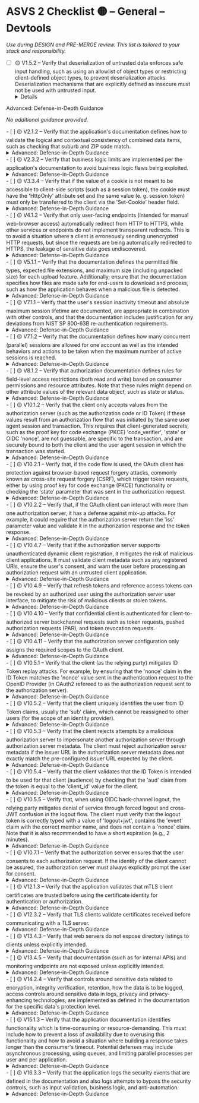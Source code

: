 # ASVS 2 Checklist 🟡 – General – Devtools

_Use during DESIGN and PRE-MERGE review. This list is tailored to your stack and responsibility._

- [ ] 🟡 V1.5.2 – Verify that deserialization of untrusted data enforces safe input handling, such as using an allowlist of object types or restricting client-defined object types, to prevent deserialization attacks. Deserialization mechanisms that are explicitly defined as insecure must not be used with untrusted input.
  <details>
<summary>Advanced: Defense-in-Depth Guidance</summary>

_No additional guidance provided._

</details>
- [ ] 🟡 V2.1.2 – Verify that the application's documentation defines how to validate the logical and contextual consistency of combined data items, such as checking that suburb and ZIP code match.
  <details>
<summary>Advanced: Defense-in-Depth Guidance</summary>

_No additional guidance provided._

</details>
- [ ] 🟡 V2.3.2 – Verify that business logic limits are implemented per the application's documentation to avoid business logic flaws being exploited.
  <details>
<summary>Advanced: Defense-in-Depth Guidance</summary>

_No additional guidance provided._

</details>
- [ ] 🟡 V3.3.4 – Verify that if the value of a cookie is not meant to be accessible to client-side scripts (such as a session token), the cookie must have the 'HttpOnly' attribute set and the same value (e. g. session token) must only be transferred to the client via the 'Set-Cookie' header field.
  <details>
<summary>Advanced: Defense-in-Depth Guidance</summary>

_No additional guidance provided._

</details>
- [ ] 🟡 V4.1.2 – Verify that only user-facing endpoints (intended for manual web-browser access) automatically redirect from HTTP to HTTPS, while other services or endpoints do not implement transparent redirects. This is to avoid a situation where a client is erroneously sending unencrypted HTTP requests, but since the requests are being automatically redirected to HTTPS, the leakage of sensitive data goes undiscovered.
  <details>
<summary>Advanced: Defense-in-Depth Guidance</summary>

_No additional guidance provided._

</details>
- [ ] 🟡 V5.1.1 – Verify that the documentation defines the permitted file types, expected file extensions, and maximum size (including unpacked size) for each upload feature. Additionally, ensure that the documentation specifies how files are made safe for end-users to download and process, such as how the application behaves when a malicious file is detected.
  <details>
<summary>Advanced: Defense-in-Depth Guidance</summary>

_No additional guidance provided._

</details>
- [ ] 🟡 V7.1.1 – Verify that the user's session inactivity timeout and absolute maximum session lifetime are documented, are appropriate in combination with other controls, and that the documentation includes justification for any deviations from NIST SP 800-63B re-authentication requirements.
  <details>
<summary>Advanced: Defense-in-Depth Guidance</summary>

_No additional guidance provided._

</details>
- [ ] 🟡 V7.1.2 – Verify that the documentation defines how many concurrent (parallel) sessions are allowed for one account as well as the intended behaviors and actions to be taken when the maximum number of active sessions is reached.
  <details>
<summary>Advanced: Defense-in-Depth Guidance</summary>

_No additional guidance provided._

</details>
- [ ] 🟡 V8.1.2 – Verify that authorization documentation defines rules for field-level access restrictions (both read and write) based on consumer permissions and resource attributes. Note that these rules might depend on other attribute values of the relevant data object, such as state or status.
  <details>
<summary>Advanced: Defense-in-Depth Guidance</summary>

_No additional guidance provided._

</details>
- [ ] 🟡 V10.1.2 – Verify that the client only accepts values from the authorization server (such as the authorization code or ID Token) if these values result from an authorization flow that was initiated by the same user agent session and transaction. This requires that client-generated secrets, such as the proof key for code exchange (PKCE) 'code_verifier', 'state' or OIDC 'nonce', are not guessable, are specific to the transaction, and are securely bound to both the client and the user agent session in which the transaction was started.
  <details>
<summary>Advanced: Defense-in-Depth Guidance</summary>

_No additional guidance provided._

</details>
- [ ] 🟡 V10.2.1 – Verify that, if the code flow is used, the OAuth client has protection against browser-based request forgery attacks, commonly known as cross-site request forgery (CSRF), which trigger token requests, either by using proof key for code exchange (PKCE) functionality or checking the 'state' parameter that was sent in the authorization request.
  <details>
<summary>Advanced: Defense-in-Depth Guidance</summary>

_No additional guidance provided._

</details>
- [ ] 🟡 V10.2.2 – Verify that, if the OAuth client can interact with more than one authorization server, it has a defense against mix-up attacks. For example, it could require that the authorization server return the 'iss' parameter value and validate it in the authorization response and the token response.
  <details>
<summary>Advanced: Defense-in-Depth Guidance</summary>

_No additional guidance provided._

</details>
- [ ] 🟡 V10.4.7 – Verify that if the authorization server supports unauthenticated dynamic client registration, it mitigates the risk of malicious client applications. It must validate client metadata such as any registered URIs, ensure the user's consent, and warn the user before processing an authorization request with an untrusted client application.
  <details>
<summary>Advanced: Defense-in-Depth Guidance</summary>

_No additional guidance provided._

</details>
- [ ] 🟡 V10.4.9 – Verify that refresh tokens and reference access tokens can be revoked by an authorized user using the authorization server user interface, to mitigate the risk of malicious clients or stolen tokens.
  <details>
<summary>Advanced: Defense-in-Depth Guidance</summary>

_No additional guidance provided._

</details>
- [ ] 🟡 V10.4.10 – Verify that confidential client is authenticated for client-to-authorized server backchannel requests such as token requests, pushed authorization requests (PAR), and token revocation requests.
  <details>
<summary>Advanced: Defense-in-Depth Guidance</summary>

_No additional guidance provided._

</details>
- [ ] 🟡 V10.4.11 – Verify that the authorization server configuration only assigns the required scopes to the OAuth client.
  <details>
<summary>Advanced: Defense-in-Depth Guidance</summary>

_No additional guidance provided._

</details>
- [ ] 🟡 V10.5.1 – Verify that the client (as the relying party) mitigates ID Token replay attacks. For example, by ensuring that the 'nonce' claim in the ID Token matches the 'nonce' value sent in the authentication request to the OpenID Provider (in OAuth2 refereed to as the authorization request sent to the authorization server).
  <details>
<summary>Advanced: Defense-in-Depth Guidance</summary>

_No additional guidance provided._

</details>
- [ ] 🟡 V10.5.2 – Verify that the client uniquely identifies the user from ID Token claims, usually the 'sub' claim, which cannot be reassigned to other users (for the scope of an identity provider).
  <details>
<summary>Advanced: Defense-in-Depth Guidance</summary>

_No additional guidance provided._

</details>
- [ ] 🟡 V10.5.3 – Verify that the client rejects attempts by a malicious authorization server to impersonate another authorization server through authorization server metadata. The client must reject authorization server metadata if the issuer URL in the authorization server metadata does not exactly match the pre-configured issuer URL expected by the client.
  <details>
<summary>Advanced: Defense-in-Depth Guidance</summary>

_No additional guidance provided._

</details>
- [ ] 🟡 V10.5.4 – Verify that the client validates that the ID Token is intended to be used for that client (audience) by checking that the 'aud' claim from the token is equal to the 'client_id' value for the client.
  <details>
<summary>Advanced: Defense-in-Depth Guidance</summary>

_No additional guidance provided._

</details>
- [ ] 🟡 V10.5.5 – Verify that, when using OIDC back-channel logout, the relying party mitigates denial of service through forced logout and cross-JWT confusion in the logout flow. The client must verify that the logout token is correctly typed with a value of 'logout+jwt', contains the 'event' claim with the correct member name, and does not contain a 'nonce' claim. Note that it is also recommended to have a short expiration (e.g., 2 minutes).
  <details>
<summary>Advanced: Defense-in-Depth Guidance</summary>

_No additional guidance provided._

</details>
- [ ] 🟡 V10.7.1 – Verify that the authorization server ensures that the user consents to each authorization request. If the identity of the client cannot be assured, the authorization server must always explicitly prompt the user for consent.
  <details>
<summary>Advanced: Defense-in-Depth Guidance</summary>

_No additional guidance provided._

</details>
- [ ] 🟡 V12.1.3 – Verify that the application validates that mTLS client certificates are trusted before using the certificate identity for authentication or authorization.
  <details>
<summary>Advanced: Defense-in-Depth Guidance</summary>

_No additional guidance provided._

</details>
- [ ] 🟡 V12.3.2 – Verify that TLS clients validate certificates received before communicating with a TLS server.
  <details>
<summary>Advanced: Defense-in-Depth Guidance</summary>

_No additional guidance provided._

</details>
- [ ] 🟡 V13.4.3 – Verify that web servers do not expose directory listings to clients unless explicitly intended.
  <details>
<summary>Advanced: Defense-in-Depth Guidance</summary>

_No additional guidance provided._

</details>
- [ ] 🟡 V13.4.5 – Verify that documentation (such as for internal APIs) and monitoring endpoints are not exposed unless explicitly intended.
  <details>
<summary>Advanced: Defense-in-Depth Guidance</summary>

_No additional guidance provided._

</details>
- [ ] 🟡 V14.2.4 – Verify that controls around sensitive data related to encryption, integrity verification, retention, how the data is to be logged, access controls around sensitive data in logs, privacy and privacy-enhancing technologies, are implemented as defined in the documentation for the specific data's protection level.
  <details>
<summary>Advanced: Defense-in-Depth Guidance</summary>

_No additional guidance provided._

</details>
- [ ] 🟡 V15.1.3 – Verify that the application documentation identifies functionality which is time-consuming or resource-demanding. This must include how to prevent a loss of availability due to overusing this functionality and how to avoid a situation where building a response takes longer than the consumer's timeout. Potential defenses may include asynchronous processing, using queues, and limiting parallel processes per user and per application.
  <details>
<summary>Advanced: Defense-in-Depth Guidance</summary>

_No additional guidance provided._

</details>
- [ ] 🟡 V16.3.3 – Verify that the application logs the security events that are defined in the documentation and also logs attempts to bypass the security controls, such as input validation, business logic, and anti-automation.
  <details>
<summary>Advanced: Defense-in-Depth Guidance</summary>

_No additional guidance provided._

</details>
